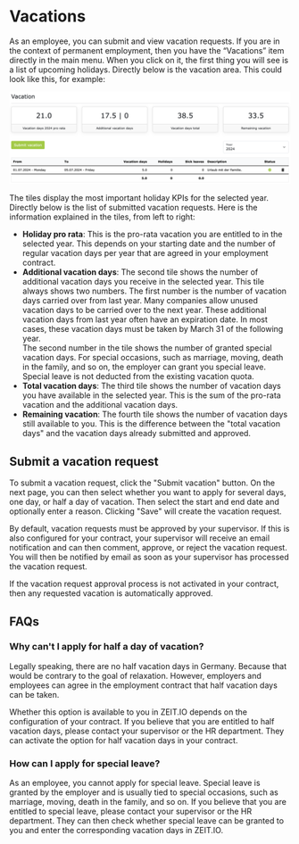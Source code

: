 # Vacations 

As an employee, you can submit and view vacation requests. If you are in the context of permanent employment, 
then you have the “Vacations” item directly in the main menu. When you click on it, the first thing you will see is 
a list of upcoming holidays. Directly below is the vacation area. This could look like this, for example:

![Vacations](../img/context-employee/vacations-01-en.png)

The tiles display the most important holiday KPIs for the selected year. Directly below is the list of submitted 
vacation requests. Here is the information explained in the tiles, from left to right:

- **Holiday pro rata**: This is the pro-rata vacation you are entitled to in the selected year.
  This depends on your starting date and the number of regular vacation days per year that are agreed in your employment contract.
- **Additional vacation days**: The second tile shows the number of additional vacation days you receive in the selected year. 
  This tile always shows two numbers. The first number is the number of vacation days carried over from last year. 
  Many companies allow unused vacation days to be carried over to the next year. These additional vacation days from last year 
  often have an expiration date. In most cases, these vacation days must be taken by March 31 of the following year.<br/>
  The second number in the tile shows the number of granted special vacation days. For special occasions, such as marriage, 
  moving, death in the family, and so on, the employer can grant you special leave. Special leave is not deducted from the existing 
  vacation quota.
- **Total vacation days**: The third tile shows the number of vacation days you have available in the selected year. 
  This is the sum of the pro-rata vacation and the additional vacation days.
- **Remaining vacation**: The fourth tile shows the number of vacation days still available to you. This is the difference 
  between the "total vacation days" and the vacation days already submitted and approved.

## Submit a vacation request

To submit a vacation request, click the "Submit vacation" button. On the next page, you can then select whether you want to
apply for several days, one day, or half a day of vacation. Then select the start and end date and optionally enter a reason.
Clicking "Save" will create the vacation request.

By default, vacation requests must be approved by your supervisor. If this is also configured for your contract,
your supervisor will receive an email notification and can then comment, approve, or reject the vacation request.
You will then be notified by email as soon as your supervisor has processed the vacation request.

If the vacation request approval process is not activated in your contract, then any requested vacation is automatically approved.

## FAQs

### Why can't I apply for half a day of vacation?

Legally speaking, there are no half vacation days in Germany. Because that would be contrary to the goal of relaxation.
However, employers and employees can agree in the employment contract that half vacation days can be taken.

Whether this option is available to you in ZEIT.IO depends on the configuration of your contract. If you believe that 
you are entitled to half vacation days, please contact your supervisor or the HR department. They can activate the 
option for half vacation days in your contract.

### How can I apply for special leave?

As an employee, you cannot apply for special leave. Special leave is granted by the employer and is usually tied to 
special occasions, such as marriage, moving, death in the family, and so on. If you believe that you are entitled to 
special leave, please contact your supervisor or the HR department. They can then check whether special leave can be 
granted to you and enter the corresponding vacation days in ZEIT.IO.

